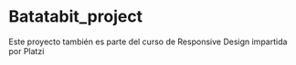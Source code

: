 # Batatabit_project
Este proyecto también es parte del curso de Responsive Design impartida por Platzi 
